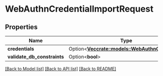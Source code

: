 # WebAuthnCredentialImportRequest

## Properties

Name | Type | Description | Notes
------------ | ------------- | ------------- | -------------
**credentials** | Option<[**Vec<crate::models::WebAuthnCredential>**](WebAuthnCredential.md)> |  | [optional]
**validate_db_constraints** | Option<**bool**> |  | [optional]

[[Back to Model list]](../README.md#documentation-for-models) [[Back to API list]](../README.md#documentation-for-api-endpoints) [[Back to README]](../README.md)


